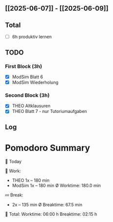## [[2025-06-07]] - [[2025-06-09]]

## Total
- [ ] 6h produktiv lernen 
## TODO
### First Block (3h)
- [x] ModSim Blatt 6
- [x] ModSim Wiederholung
### Second Block (3h)
- [x] THEO Altklausuren 
- [x] THEO Blatt 7 - nur Tutoriumaufgaben 
## Log



# Pomodoro Summary

📅 Today

🍅 Work:
- THEO        1x – 180 min
- ModSim      1x – 180 min
Ø Worktime: 180.0 min

💤 Break:
- 2x – 135 min
Ø Breaktime: 67.5 min

🧠 Total:
Worktime:  06:00 h
Breaktime: 02:15 h

